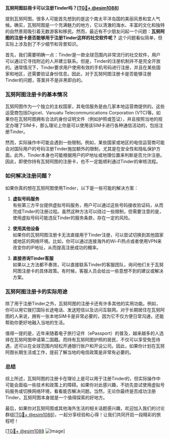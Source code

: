 **瓦努阿图註冊卡可以注册Tinder吗？[[TG💪+ @esim1088](https://t.me/s/esim1088)]**

提到瓦努阿图，很多人可能首先想到的是这个南太平洋岛国的美丽风景和宜人气候。确实，瓦努阿图是一个充满魅力的地方，它以清澈的海水、丰富的文化和独特的自然景观吸引着无数游客和移民。然而，最近有不少朋友问起一个问题：**瓦努阿图的注册卡是否能够用于注册Tinder这样的社交软件呢？** 这个问题看似简单，但实际上涉及到了不少细节和背景知识。

首先，我们需要明确一点：Tinder是一款全球范围内非常流行的社交软件，用户可以通过它寻找附近的人并建立联系。但是，Tinder的注册机制并不是完全开放的。通常情况下，Tinder要求用户使用有效的手机号码进行注册，并且在某些国家和地区，还需要验证身份信息。因此，对于瓦努阿图注册卡是否能够注册Tinder的问题，答案并不是非黑即白的。

### 瓦努阿图注册卡的基本情况

瓦努阿图作为一个独立的主权国家，其电信服务是由几家本地运营商提供的。这些运营商包括Digicel、Vanuatu Telecommunications Corporation (VTC)等。如果你在瓦努阿图拥有合法的身份证明文件（例如护照或签证），并且按照当地的规定办理了SIM卡，那么理论上你是可以使用该SIM卡进行各种通信活动的，包括注册Tinder。

然而，实际操作中可能会遇到一些限制。例如，某些国家或地区的电信运营商可能会对国际用户的号码注册Tinder施加额外的限制，尤其是在安全性和隐私保护方面。此外，Tinder本身也可能根据用户的IP地址或地理位置来判断是否允许注册。因此，即使你持有瓦努阿图的注册卡，也不一定能顺利通过Tinder的审核流程。

### 如何解决注册问题？

如果你真的想在瓦努阿图使用Tinder，以下是一些可能的解决方案：

1. **虚拟号码服务**  
   有些第三方平台提供虚拟号码服务，用户可以通过这些号码接收验证码，从而完成Tinder的注册过程。虽然这种方法可以绕过一些限制，但需要注意的是，使用虚拟号码可能违反Tinder的服务条款，存在一定的风险。

2. **使用其他设备**  
   如果你的瓦努阿图注册卡无法直接用于Tinder注册，可以尝试切换到其他国家或地区的网络环境。比如，你可以通过连接海外的Wi-Fi热点或者使用VPN来改变你的IP地址，从而提高注册成功的概率。

3. **直接咨询Tinder客服**  
   如果以上方法都不奏效，可以直接联系Tinder的客服团队，询问他们关于瓦努阿图注册卡的具体政策。有时候，客服人员会给出一些意想不到的建议或解决方案。

### 瓦努阿图注册卡的实际用途

除了用于注册Tinder之外，瓦努阿图的注册卡还有许多其他的实用功能。例如，你可以用它拨打国际长途电话、发送短信以及访问互联网。对于长期居住在瓦努阿图的人来说，拥有一张本地SIM卡是非常必要的，因为它不仅方便日常沟通，还能帮助你更好地融入当地的生活。

值得一提的是，近年来随着电子旅行证件（ePassport）的普及，越来越多的人选择在瓦努阿图申请第二国籍。而持有瓦努阿图护照的居民，不仅可以享受免签待遇，还可以在全球范围内轻松开通银行账户和开设公司。因此，如果你计划在瓦努阿图长期生活或工作，提前了解当地的电信政策是非常有必要的。

### 总结

综上所述，瓦努阿图的注册卡在理论上是可以用于注册Tinder的，但实际操作中可能会面临一些技术和政策上的障碍。如果你对此感兴趣，不妨先尝试使用虚拟号码服务或切换网络环境，看看能否解决问题。当然，无论你最终是否成功注册Tinder，瓦努阿图本身就是一个值得探索的好地方。

最后，如果你对瓦努阿图或其他海外生活的相关话题感兴趣，欢迎加入我们的讨论群组[[TG💪+ @esim1088](https://t.me/s/esim1088)]，一起分享经验和心得！让我们共同开启一段精彩的旅程吧！

[[TG💪+ @esim1088](https://t.me/s/esim1088) ![Image](https://i.postimg.cc/4NQfJmqS/Snipaste-2025-05-13-00-14-12.png)]